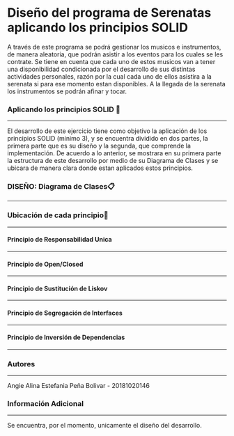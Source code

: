 # Diseño del programa de Serenatas aplicando los principios SOLID

A través de este programa se podrá gestionar los musicos e instrumentos, de manera aleatoria, que podrán asistir a los eventos para los cuales se les contrate. Se tiene en cuenta que cada uno de estos musicos van a tener una disponibilidad condicionada por el desarrollo de sus distintas actividades personales, razón por la cual cada uno de ellos asistira a la serenata si para ese momento estan disponibles. A la llegada de la serenata los instrumentos se podrán afinar y tocar.

### Aplicando los principios SOLID 🔧
---
El desarrollo de este ejercicio tiene como objetivo la aplicación de los principios SOLID (minimo 3), y se encuentra dividido en dos partes, la primera parte que es su diseño y la segunda, que comprende la implementación. De acuerdo a lo anterior, se mostrara en su primera parte la estructura de este desarrollo por medio de su Diagrama de Clases y se ubicara de manera clara donde estan aplicados estos principios. 

### DISEÑO: Diagrama de Clases📋
---

 	
### Ubicación de cada principio📌
---

#### Principio de Responsabilidad Unica
---

#### Principio de Open/Closed
---

#### Principio de Sustitución de Liskov
---

#### Principio de Segregación de Interfaces
---

#### Principio de Inversión de Dependencias
---

### Autores
---
Angie Alina Estefania Peña Bolivar - 20181020146

### Información Adicional
---
Se encuentra, por el momento, unicamente el diseño del desarrollo.
